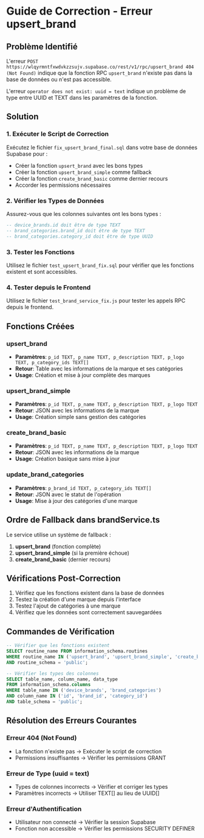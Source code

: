 # Guide de Correction - Erreur upsert_brand

## Problème Identifié

L'erreur `POST https://wlqyrmntfxwdvkzzsujv.supabase.co/rest/v1/rpc/upsert_brand 404 (Not Found)` indique que la fonction RPC `upsert_brand` n'existe pas dans la base de données ou n'est pas accessible.

L'erreur `operator does not exist: uuid = text` indique un problème de type entre UUID et TEXT dans les paramètres de la fonction.

## Solution

### 1. Exécuter le Script de Correction

Exécutez le fichier `fix_upsert_brand_final.sql` dans votre base de données Supabase pour :

- Créer la fonction `upsert_brand` avec les bons types
- Créer la fonction `upsert_brand_simple` comme fallback
- Créer la fonction `create_brand_basic` comme dernier recours
- Accorder les permissions nécessaires

### 2. Vérifier les Types de Données

Assurez-vous que les colonnes suivantes ont les bons types :

```sql
-- device_brands.id doit être de type TEXT
-- brand_categories.brand_id doit être de type TEXT
-- brand_categories.category_id doit être de type UUID
```

### 3. Tester les Fonctions

Utilisez le fichier `test_upsert_brand_fix.sql` pour vérifier que les fonctions existent et sont accessibles.

### 4. Tester depuis le Frontend

Utilisez le fichier `test_brand_service_fix.js` pour tester les appels RPC depuis le frontend.

## Fonctions Créées

### upsert_brand
- **Paramètres**: `p_id TEXT, p_name TEXT, p_description TEXT, p_logo TEXT, p_category_ids TEXT[]`
- **Retour**: Table avec les informations de la marque et ses catégories
- **Usage**: Création et mise à jour complète des marques

### upsert_brand_simple
- **Paramètres**: `p_id TEXT, p_name TEXT, p_description TEXT, p_logo TEXT`
- **Retour**: JSON avec les informations de la marque
- **Usage**: Création simple sans gestion des catégories

### create_brand_basic
- **Paramètres**: `p_id TEXT, p_name TEXT, p_description TEXT, p_logo TEXT`
- **Retour**: JSON avec les informations de la marque
- **Usage**: Création basique sans mise à jour

### update_brand_categories
- **Paramètres**: `p_brand_id TEXT, p_category_ids TEXT[]`
- **Retour**: JSON avec le statut de l'opération
- **Usage**: Mise à jour des catégories d'une marque

## Ordre de Fallback dans brandService.ts

Le service utilise un système de fallback :

1. **upsert_brand** (fonction complète)
2. **upsert_brand_simple** (si la première échoue)
3. **create_brand_basic** (dernier recours)

## Vérifications Post-Correction

1. Vérifiez que les fonctions existent dans la base de données
2. Testez la création d'une marque depuis l'interface
3. Testez l'ajout de catégories à une marque
4. Vérifiez que les données sont correctement sauvegardées

## Commandes de Vérification

```sql
-- Vérifier que les fonctions existent
SELECT routine_name FROM information_schema.routines 
WHERE routine_name IN ('upsert_brand', 'upsert_brand_simple', 'create_brand_basic', 'update_brand_categories')
AND routine_schema = 'public';

-- Vérifier les types des colonnes
SELECT table_name, column_name, data_type 
FROM information_schema.columns 
WHERE table_name IN ('device_brands', 'brand_categories')
AND column_name IN ('id', 'brand_id', 'category_id')
AND table_schema = 'public';
```

## Résolution des Erreurs Courantes

### Erreur 404 (Not Found)
- La fonction n'existe pas → Exécuter le script de correction
- Permissions insuffisantes → Vérifier les permissions GRANT

### Erreur de Type (uuid = text)
- Types de colonnes incorrects → Vérifier et corriger les types
- Paramètres incorrects → Utiliser TEXT[] au lieu de UUID[]

### Erreur d'Authentification
- Utilisateur non connecté → Vérifier la session Supabase
- Fonction non accessible → Vérifier les permissions SECURITY DEFINER



